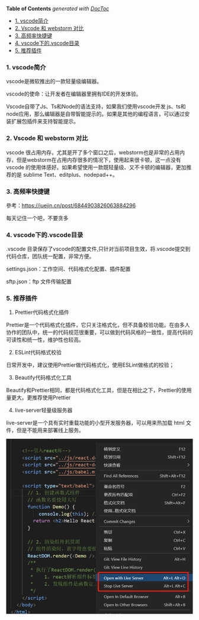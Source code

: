<!-- START doctoc generated TOC please keep comment here to allow auto update -->
<!-- DON'T EDIT THIS SECTION, INSTEAD RE-RUN doctoc TO UPDATE -->
**Table of Contents**  *generated with [DocToc](https://github.com/thlorenz/doctoc)*

- [1. vscode简介](#1-vscode%E7%AE%80%E4%BB%8B)
- [2. Vscode 和 webstorm 对比](#2-vscode-%E5%92%8C-webstorm-%E5%AF%B9%E6%AF%94)
- [3. 高频率快捷键](#3-%E9%AB%98%E9%A2%91%E7%8E%87%E5%BF%AB%E6%8D%B7%E9%94%AE)
- [4. vscode下的.vscode目录](#4-vscode%E4%B8%8B%E7%9A%84vscode%E7%9B%AE%E5%BD%95)
- [5. 推荐插件](#5-%E6%8E%A8%E8%8D%90%E6%8F%92%E4%BB%B6)

<!-- END doctoc generated TOC please keep comment here to allow auto update -->

### 1. vscode简介

vscode是微软推出的一款轻量级编辑器。

vscode的使命：让开发者在编辑器里拥有IDE的开发体验。

Vscode自带了Js、Ts和Node的语法支持，如果我们使用vscode开发 js、ts和node应用，那么编辑器是自带智能提示的。如果是其他的编程语言，可以通过安装扩展包插件来支持智能提示。

### 2. Vscode 和 webstorm 对比

vscode 很占用内存，尤其是开了多个窗口之后，webstorm也是非常的占用内存，但是webstorm在占用内存很多的情况下，使用起来很卡顿，这一点没有 vscode 的使用体感好。如果希望使用一款既轻量级、又不卡顿的编辑器，更加推荐的是 sublime Text、editplus、nodepad++。

### 3. 高频率快捷键

參考：https://juejin.cn/post/6844903826063884296

每天记住一个吧，不要贪多

### 4. vscode下的.vscode目录

.vscode 目录保存了vscode的配置文件,只针对当前项目生效，将.vscode提交到代码仓库，团队统一配置，非常方便。

settings.json：工作空间、代码格式化配置、插件配置

sftp.json：ftp 文件传输配置

### 5. 推荐插件

1. Prettier代码格式化插件

Prettier是一个代码格式化插件，它只关注格式化，但不具备校验功能。在由多人协作的团队中，统一的代码规范很重要，可以做到代码风格的一致性，提高代码的可读性和统一性，维护性也较高。

2. ESLint代码格式校验

日常开发中，建议使用Prettier做代码格式化，使用ESLint做格式的校验；

3. Beautify代码格式化工具

Beautify和Prettier相同，都是代码格式化工具，但是在相比之下，Prettier的使用量更大。更推荐使用Prettier

4. live-server轻量级服务器

live-server是一个具有实时重载功能的小型开发服务器，可以用来热加载 html 文件，但是不能用来部署线上服务。

![live-server,vscode中轻量级web服务器](./images/i3.png)
